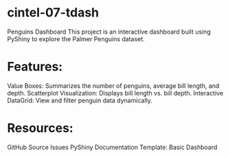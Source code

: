 # cintel-07-tdash

Penguins Dashboard
This project is an interactive dashboard built using PyShiny to explore the Palmer Penguins dataset.


# Features:
Value Boxes: Summarizes the number of penguins, average bill length, and depth.
Scatterplot Visualization: Displays bill length vs. bill depth.
Interactive DataGrid: View and filter penguin data dynamically.
# Resources:
GitHub Source
Issues
PyShiny Documentation
Template: Basic Dashboard
